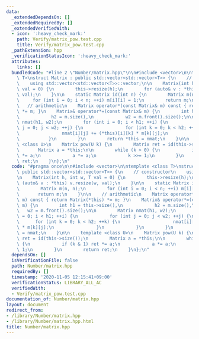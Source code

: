 ```yaml
---
data:
  _extendedDependsOn: []
  _extendedRequiredBy: []
  _extendedVerifiedWith:
  - icon: ':heavy_check_mark:'
    path: Verify/matrix_pow.test.cpp
    title: Verify/matrix_pow.test.cpp
  _pathExtension: hpp
  _verificationStatusIcon: ':heavy_check_mark:'
  attributes:
    links: []
  bundledCode: "#line 2 \"Number/matrix.hpp\"\n\n#include <vector>\n\ntemplate <class\
    \ T>\nstruct Matrix : public std::vector<std::vector<T>> {\n    // constructor\n\
    \    using std::vector<std::vector<T>>::vector;\n\n    Matrix(int h, int w, T\
    \ val = 0) {\n        this->resize(h);\n        for (auto& v : *this) v.resize(w,\
    \ val);\n    }\n\n    static Matrix id(int n) {\n        Matrix m(n, n);\n   \
    \     for (int i = 0; i < n; ++i) m[i][i] = 1;\n        return m;\n    }\n\n \
    \   // arithmetic\n    Matrix operator*(const Matrix& m) const { return Matrix(*this)\
    \ *= m; }\n    Matrix& operator*=(const Matrix& m) {\n        int h1 = this->size(),\n\
    \            h2 = m.size(),\n            w2 = m.front().size();\n\n        Matrix\
    \ nmat(h1, w2);\n        for (int i = 0; i < h1; ++i) {\n            for (int\
    \ j = 0; j < w2; ++j) {\n                for (int k = 0; k < h2; ++k) {\n    \
    \                nmat[i][j] += (*this)[i][k] * m[k][j];\n                }\n \
    \           }\n        }\n        return *this = nmat;\n    }\n\n    template\
    \ <class U>\n    Matrix pow(U k) {\n        Matrix ret = id(this->size());\n \
    \       Matrix a = *this;\n\n        while (k > 0) {\n            if (k & 1) ret\
    \ *= a;\n            a *= a;\n            k >>= 1;\n        }\n        return\
    \ ret;\n    }\n};\n"
  code: "#pragma once\n\n#include <vector>\n\ntemplate <class T>\nstruct Matrix :\
    \ public std::vector<std::vector<T>> {\n    // constructor\n    using std::vector<std::vector<T>>::vector;\n\
    \n    Matrix(int h, int w, T val = 0) {\n        this->resize(h);\n        for\
    \ (auto& v : *this) v.resize(w, val);\n    }\n\n    static Matrix id(int n) {\n\
    \        Matrix m(n, n);\n        for (int i = 0; i < n; ++i) m[i][i] = 1;\n \
    \       return m;\n    }\n\n    // arithmetic\n    Matrix operator*(const Matrix&\
    \ m) const { return Matrix(*this) *= m; }\n    Matrix& operator*=(const Matrix&\
    \ m) {\n        int h1 = this->size(),\n            h2 = m.size(),\n         \
    \   w2 = m.front().size();\n\n        Matrix nmat(h1, w2);\n        for (int i\
    \ = 0; i < h1; ++i) {\n            for (int j = 0; j < w2; ++j) {\n          \
    \      for (int k = 0; k < h2; ++k) {\n                    nmat[i][j] += (*this)[i][k]\
    \ * m[k][j];\n                }\n            }\n        }\n        return *this\
    \ = nmat;\n    }\n\n    template <class U>\n    Matrix pow(U k) {\n        Matrix\
    \ ret = id(this->size());\n        Matrix a = *this;\n\n        while (k > 0)\
    \ {\n            if (k & 1) ret *= a;\n            a *= a;\n            k >>=\
    \ 1;\n        }\n        return ret;\n    }\n};\n"
  dependsOn: []
  isVerificationFile: false
  path: Number/matrix.hpp
  requiredBy: []
  timestamp: '2020-11-05 12:15:41+09:00'
  verificationStatus: LIBRARY_ALL_AC
  verifiedWith:
  - Verify/matrix_pow.test.cpp
documentation_of: Number/matrix.hpp
layout: document
redirect_from:
- /library/Number/matrix.hpp
- /library/Number/matrix.hpp.html
title: Number/matrix.hpp
---
```

